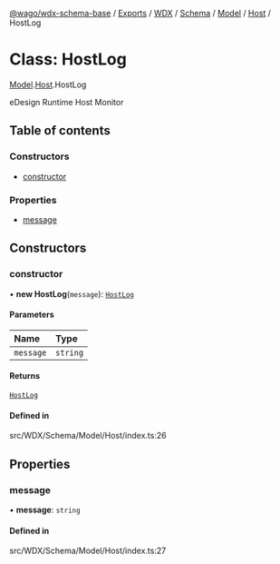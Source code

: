 [@wago/wdx-schema-base](../README.md) / [Exports](../modules.md) / [WDX](../modules/WDX.md) / [Schema](../modules/WDX.Schema.md) / [Model](../modules/WDX.Schema.Model.md) / [Host](../modules/WDX.Schema.Model.Host.md) / HostLog

# Class: HostLog

[Model](../modules/WDX.Schema.Model.md).[Host](../modules/WDX.Schema.Model.Host.md).HostLog

eDesign Runtime Host Monitor

## Table of contents

### Constructors

- [constructor](WDX.Schema.Model.Host.HostLog.md#constructor)

### Properties

- [message](WDX.Schema.Model.Host.HostLog.md#message)

## Constructors

### constructor

• **new HostLog**(`message`): [`HostLog`](WDX.Schema.Model.Host.HostLog.md)

#### Parameters

| Name | Type |
| :------ | :------ |
| `message` | `string` |

#### Returns

[`HostLog`](WDX.Schema.Model.Host.HostLog.md)

#### Defined in

src/WDX/Schema/Model/Host/index.ts:26

## Properties

### message

• **message**: `string`

#### Defined in

src/WDX/Schema/Model/Host/index.ts:27
